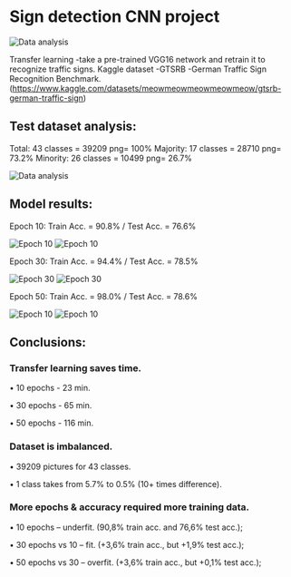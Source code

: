 # Sign detection CNN project

![Data analysis](https://github.com/GusevPortfolio/Road-sign-detection-ML/blob/main/Data/Sign%20list.png)

Transfer learning -take a pre-trained VGG16 network and retrain it to recognize traffic signs.
Kaggle dataset -GTSRB -German Traffic Sign Recognition Benchmark. (https://www.kaggle.com/datasets/meowmeowmeowmeowmeow/gtsrb-german-traffic-sign)

## Test dataset analysis:
Total: 43 classes = 39209 png= 100%
Majority: 17 classes = 28710 png= 73.2%
Minority: 26 classes = 10499 png= 26.7%
 
![Data analysis](https://github.com/GusevPortfolio/Road-sign-detection-ML/blob/main/Data/Data%20analysis.jpg)

## Model results:

Epoch 10: Train Acc. = 90.8% / Test Acc. = 76.6%


![Epoch 10](https://github.com/GusevPortfolio/Road-sign-detection-ML/blob/main/Data/10%20-%20loss.jpg)
![Epoch 10](https://github.com/GusevPortfolio/Road-sign-detection-ML/blob/main/Data/10%20-%20accuracy.jpg)

Epoch 30: Train Acc. = 94.4% / Test Acc. = 78.5%


![Epoch 30](https://github.com/GusevPortfolio/Road-sign-detection-ML/blob/main/Data/30%20-%20loss.jpg)
![Epoch 30](https://github.com/GusevPortfolio/Road-sign-detection-ML/blob/main/Data/30%20-%20accuracy.jpg)

Epoch 50: Train Acc. = 98.0% / Test Acc. = 78.6%


![Epoch 10](https://github.com/GusevPortfolio/Road-sign-detection-ML/blob/main/Data/50%20-%20loss.jpg)
![Epoch 10](https://github.com/GusevPortfolio/Road-sign-detection-ML/blob/main/Data/50%20-%20accuracy.jpg)


## Conclusions:

### Transfer learning saves time.

  • 10 epochs - 23 min.

  • 30 epochs - 65 min.
  
  • 50 epochs - 116 min.



### Dataset is imbalanced.

  • 39209 pictures for 43 classes.
  
  • 1 class takes from 5.7% to 0.5% (10+ times difference).


  
### More epochs & accuracy required more training data.

  • 10 epochs – underfit. (90,8% train acc. and 76,6% test acc.);
  
  • 30 epochs vs 10 – fit. (+3,6% train acc., but +1,9% test acc.);
  
  • 50 epochs vs 30 – overfit. (+3,6% train acc., but +0,1% test acc.);
